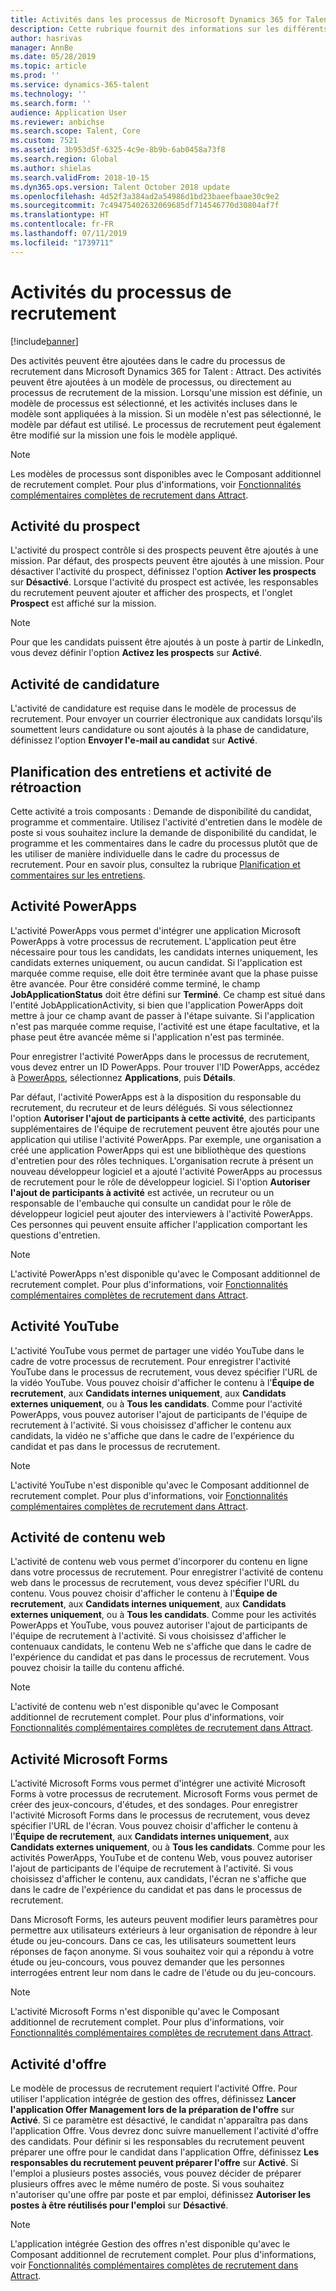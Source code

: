 ```yaml
---
title: Activités dans les processus de Microsoft Dynamics 365 for Talent - Attract
description: Cette rubrique fournit des informations sur les différents types d'activités qui peuvent être utilisés dans le processus de recrutement de Microsoft Dynamics 365 for Talent - Attract.
author: hasrivas
manager: AnnBe
ms.date: 05/28/2019
ms.topic: article
ms.prod: ''
ms.service: dynamics-365-talent
ms.technology: ''
ms.search.form: ''
audience: Application User
ms.reviewer: anbichse
ms.search.scope: Talent, Core
ms.custom: 7521
ms.assetid: 3b953d5f-6325-4c9e-8b9b-6ab0458a73f8
ms.search.region: Global
ms.author: shielas
ms.search.validFrom: 2018-10-15
ms.dyn365.ops.version: Talent October 2018 update
ms.openlocfilehash: 4d52f3a384ad2a54986d1bd23baeefbaae30c9e2
ms.sourcegitcommit: 7c49475402632069685df714546770d30804af7f
ms.translationtype: HT
ms.contentlocale: fr-FR
ms.lasthandoff: 07/11/2019
ms.locfileid: "1739711"
---
```

# <a name="activities-in-hiring-processes"></a>Activités du processus de recrutement

[!include[banner](../includes/banner.md)]

Des activités peuvent être ajoutées dans le cadre du processus de recrutement dans Microsoft Dynamics 365 for Talent : Attract. Des activités peuvent être ajoutées à un modèle de processus, ou directement au processus de recrutement de la mission. Lorsqu'une mission est définie, un modèle de processus est sélectionné, et les activités incluses dans le modèle sont appliquées à la mission. Si un modèle n'est pas sélectionné, le modèle par défaut est utilisé. Le processus de recrutement peut également être modifié sur la mission une fois le modèle appliqué.

> [!NOTE] 
> Les modèles de processus sont disponibles avec le Composant additionnel de recrutement complet. Pour plus d'informations, voir [Fonctionnalités complémentaires complètes de recrutement dans Attract](./attract-comprehensive-hiring.md).

## <a name="prospect-activity"></a>Activité du prospect

L'activité du prospect contrôle si des prospects peuvent être ajoutés à une mission. Par défaut, des prospects peuvent être ajoutés à une mission. Pour désactiver l'activité du prospect, définissez l'option **Activer les prospects** sur **Désactivé**. Lorsque l'activité du prospect est activée, les responsables du recrutement peuvent ajouter et afficher des prospects, et l'onglet **Prospect** est affiché sur la mission.

> [!NOTE]
> Pour que les candidats puissent être ajoutés à un poste à partir de LinkedIn, vous devez définir l'option **Activez les prospects** sur **Activé**.

## <a name="application-activity"></a>Activité de candidature

L'activité de candidature est requise dans le modèle de processus de recrutement. Pour envoyer un courrier électronique aux candidats lorsqu'ils soumettent leurs candidature ou sont ajoutés à la phase de candidature, définissez l'option **Envoyer l'e-mail au candidat** sur **Activé**.

## <a name="interview-schedule-and-feedback-activity"></a>Planification des entretiens et activité de rétroaction

Cette activité a trois composants : Demande de disponibilité du candidat, programme et commentaire. Utilisez l'activité d'entretien dans le modèle de poste si vous souhaitez inclure la demande de disponibilité du candidat, le programme et les commentaires dans le cadre du processus plutôt que de les utiliser de manière individuelle dans le cadre du processus de recrutement. Pour en savoir plus, consultez la rubrique [Planification et commentaires sur les entretiens](interview-scheduling-feedback.md).

## <a name="powerapps-activity"></a>Activité PowerApps

L'activité PowerApps vous permet d'intégrer une application Microsoft PowerApps à votre processus de recrutement. L'application peut être nécessaire pour tous les candidats, les candidats internes uniquement, les candidats externes uniquement, ou aucun candidat. Si l'application est marquée comme requise, elle doit être terminée avant que la phase puisse être avancée. Pour être considéré comme terminé, le champ **JobApplicationStatus** doit être défini sur **Terminé**. Ce champ est situé dans l'entité JobApplicationActivity, si bien que l'application PowerApps doit mettre à jour ce champ avant de passer à l'étape suivante. Si l'application n'est pas marquée comme requise, l'activité est une étape facultative, et la phase peut être avancée même si l'application n'est pas terminée.

Pour enregistrer l'activité PowerApps dans le processus de recrutement, vous devez entrer un ID PowerApps. Pour trouver l'ID PowerApps, accédez à [PowerApps](https://web.powerapps.com), sélectionnez **Applications**, puis **Détails**.

Par défaut, l'activité PowerApps est à la disposition du responsable du recrutement, du recruteur et de leurs délégués. Si vous sélectionnez l'option **Autoriser l'ajout de participants à cette activité**, des participants supplémentaires de l'équipe de recrutement peuvent être ajoutés pour une application qui utilise l'activité PowerApps. Par exemple, une organisation a créé une application PowerApps qui est une bibliothèque des questions d'entretien pour des rôles techniques. L'organisation recrute à présent un nouveau développeur logiciel et a ajouté l'activité PowerApps au processus de recrutement pour le rôle de développeur logiciel. Si l'option **Autoriser l'ajout de participants à activité** est activée, un recruteur ou un responsable de l'embauche qui consulte un candidat pour le rôle de développeur logiciel peut ajouter des interviewers à l'activité PowerApps. Ces personnes qui peuvent ensuite afficher l'application comportant les questions d'entretien.

> [!NOTE]
> L'activité PowerApps n'est disponible qu'avec le Composant additionnel de recrutement complet. Pour plus d'informations, voir [Fonctionnalités complémentaires complètes de recrutement dans Attract](./attract-comprehensive-hiring.md).

## <a name="youtube-activity"></a>Activité YouTube

L'activité YouTube vous permet de partager une vidéo YouTube dans le cadre de votre processus de recrutement. Pour enregistrer l'activité YouTube dans le processus de recrutement, vous devez spécifier l'URL de la vidéo YouTube. Vous pouvez choisir d'afficher le contenu à l'**Équipe de recrutement**, aux **Candidats internes uniquement**, aux **Candidats externes uniquement**, ou à **Tous les candidats**. Comme pour l'activité PowerApps, vous pouvez autoriser l'ajout de participants de l'équipe de recrutement à l'activité. Si vous choisissez d'afficher le contenu aux candidats, la vidéo ne s'affiche que dans le cadre de l'expérience du candidat et pas dans le processus de recrutement.

> [!NOTE]
> L'activité YouTube n'est disponible qu'avec le Composant additionnel de recrutement complet. Pour plus d'informations, voir [Fonctionnalités complémentaires complètes de recrutement dans Attract](./attract-comprehensive-hiring.md).

## <a name="web-content-activity"></a>Activité de contenu web

L'activité de contenu web vous permet d'incorporer du contenu en ligne dans votre processus de recrutement. Pour enregistrer l'activité de contenu web dans le processus de recrutement, vous devez spécifier l'URL du contenu. Vous pouvez choisir d'afficher le contenu à l'**Équipe de recrutement**, aux **Candidats internes uniquement**, aux **Candidats externes uniquement**, ou à **Tous les candidats**. Comme pour les activités PowerApps et YouTube, vous pouvez autoriser l'ajout de participants de l'équipe de recrutement à l'activité. Si vous choisissez d'afficher le contenuaux candidats, le contenu Web ne s'affiche que dans le cadre de l'expérience du candidat et pas dans le processus de recrutement. Vous pouvez choisir la taille du contenu affiché.

> [!NOTE]
> L'activité de contenu web n'est disponible qu'avec le Composant additionnel de recrutement complet. Pour plus d'informations, voir [Fonctionnalités complémentaires complètes de recrutement dans Attract](./attract-comprehensive-hiring.md).

## <a name="microsoft-forms-activity"></a>Activité Microsoft Forms

L'activité Microsoft Forms vous permet d'intégrer une activité Microsoft Forms à votre processus de recrutement. Microsoft Forms vous permet de créer des jeux-concours, d'études, et des sondages. Pour enregistrer l'activité Microsoft Forms dans le processus de recrutement, vous devez spécifier l'URL de l'écran. Vous pouvez choisir d'afficher le contenu à l'**Équipe de recrutement**, aux **Candidats internes uniquement**, aux **Candidats externes uniquement**, ou à **Tous les candidats**. Comme pour les activités PowerApps, YouTube et de contenu Web, vous pouvez autoriser l'ajout de participants de l'équipe de recrutement à l'activité. Si vous choisissez d'afficher le contenu, aux candidats, l'écran ne s'affiche que dans le cadre de l'expérience du candidat et pas dans le processus de recrutement.

Dans Microsoft Forms, les auteurs peuvent modifier leurs paramètres pour permettre aux utilisateurs extérieurs à leur organisation de répondre à leur étude ou jeu-concours. Dans ce cas, les utilisateurs soumettent leurs réponses de façon anonyme. Si vous souhaitez voir qui a répondu à votre étude ou jeu-concours, vous pouvez demander que les personnes interrogées entrent leur nom dans le cadre de l'étude ou du jeu-concours.

> [!NOTE]
> L'activité Microsoft Forms n'est disponible qu'avec le Composant additionnel de recrutement complet. Pour plus d'informations, voir [Fonctionnalités complémentaires complètes de recrutement dans Attract](./attract-comprehensive-hiring.md).

## <a name="offer-activity"></a>Activité d'offre

Le modèle de processus de recrutement requiert l'activité Offre. Pour utiliser l'application intégrée de gestion des offres, définissez **Lancer l'application Offer Management lors de la préparation de l'offre** sur **Activé**. Si ce paramètre est désactivé, le candidat n'apparaîtra pas dans l'application Offre. Vous devrez donc suivre manuellement l'activité d'offre des candidats. Pour définir si les responsables du recrutement peuvent préparer une offre pour le candidat dans l'application Offre, définissez **Les responsables du recrutement peuvent préparer l'offre** sur **Activé**. Si l'emploi a plusieurs postes associés, vous pouvez décider de préparer plusieurs offres avec le même numéro de poste. Si vous souhaitez n'autoriser qu'une offre par poste et par emploi, définissez **Autoriser les postes à être réutilisés pour l'emploi** sur **Désactivé**.

> [!NOTE]
> L'application intégrée Gestion des offres n'est disponible qu'avec le Composant additionnel de recrutement complet. Pour plus d'informations, voir [Fonctionnalités complémentaires complètes de recrutement dans Attract](./attract-comprehensive-hiring.md).


